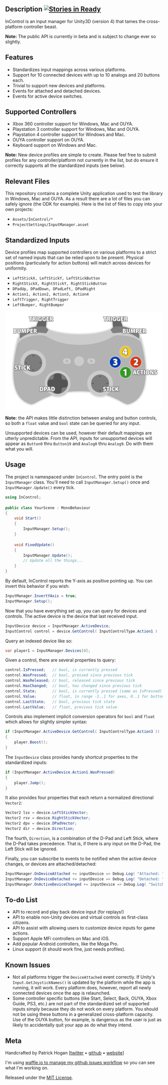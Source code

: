## Description  [![Stories in Ready](https://badge.waffle.io/pbhogan/InControl.png)](http://waffle.io/pbhogan/InControl)

InControl is an input manager for Unity3D (version 4) that tames the cross-platform controller beast.

**Note:** The public API is currently in beta and is subject to change ever so slightly.

## Features

* Standardizes input mappings across various platforms.
* Support for 10 connected devices with up to 10 analogs and 20 buttons each.
* Trivial to support new devices and platforms.
* Events for attached and detached devices.
* Events for active device switches.

## Supported Controllers

* Xbox 360 controller support for Windows, Mac and OUYA.
* Playstation 3 controller support for Windows, Mac and OUYA.
* Playstation 4 controller support for Windows and Mac.
* OUYA controller support on OUYA.
* Keyboard support on Windows and Mac.

**Note:** New device profiles are simple to create. Please feel free to submit profiles for any controller/platform not currently in the list, but do ensure it correctly supports all the standardized inputs (see below).

## Relevant Files

This repository contains a complete Unity application used to test the library in Windows, Mac and OUYA. As a result there are a lot of files you can safely ignore (the ODK for example). Here is the list of files to copy into your own projects:

* `Assets/InControl/*`
* `ProjectSettings/InputManager.asset`

## Standardized Inputs

Device profiles map supported controllers on various platforms to a strict set of named inputs that can be relied upon to be present. Physical positions (particularly for action buttons) will match across devices for uniformity.

* `LeftStickX, LeftStickY, LeftStickButton`
* `RightStickX, RightStickY, RightStickButton`
* `DPadUp, DPadDown, DPadLeft, DPadRight`
* `Action1, Action2, Action3, Action4`
* `LeftTrigger, RightTrigger`
* `LeftBumper, RightBumper`

![Illustration: Standardized Inputs](Images/Controller.png)

**Note:** the API makes little distinction between analog and button controls, so both a `float` value and `bool` state can be queried for any input.

Unsupported devices can be used, however their default mappings are utterly unpredictable. From the API, inputs for unsupported devices will appear as `Button0` thru `Button19` and `Analog0` thru `Analog9`. Do with them what you will.

## Usage

The project is namespaced under `InControl`. The entry point is the `InputManager` class. You'll need to call `InputManager.Setup()` once and `InputManager.Update()` every tick.

```csharp
using InControl;

public class YourScene : MonoBehaviour
{
	void Start()
	{
		InputManager.Setup();
	}

	void FixedUpdate()
	{
		InputManager.Update();
		// Update all the things...
	}
}
```

By default, InControl reports the Y-axis as positive pointing up. You can invert this behavior if you wish:

```csharp
InputManager.InvertYAxis = true;
InputManager.Setup();
```

Now that you have everything set up, you can query for devices and controls. The active device is the device that last received input.

```csharp
InputDevice device = InputManager.ActiveDevice;
InputControl control = device.GetControl( InputControlType.Action1 )
```

Query an indexed device like so:

```csharp
var player1 = InputManager.Devices[0];
```

Given a control, there are several properties to query:

```csharp
control.IsPressed;   // bool, is currently pressed
control.WasPressed;  // bool, pressed since previous tick
control.WasReleased; // bool, released since previous tick
control.HasChanged;  // bool, has changed since previous tick
control.State;       // bool, is currently pressed (same as IsPressed)
control.Value;       // float, in range -1..1 for axes, 0..1 for buttons / triggers
control.LastState;   // bool, previous tick state
control.LastValue;   // float, previous tick value
```

Controls also implement implicit conversion operators for `bool` and `float` which allows for slightly simpler syntax:

```csharp
if (InputManager.ActiveDevice.GetControl( InputControlType.Action3 ))
{
	player.Boost();
}
```

The `InputDevice` class provides handy shortcut properties to the standardized inputs:

```csharp
if (InputManager.ActiveDevice.Action1.WasPressed)
{
	player.Jump();
}
```

It also provides four properties that each return a normalized directional `Vector2`:

```csharp
Vector2 lsv = device.LeftStickVector;
Vector2 rsv = device.RightStickVector;
Vector2 dpv = device.DPadVector;
Vector2 dir = device.Direction;
```

The fourth, `Direction`, is a combination of the D-Pad and Left Stick, where the D-Pad takes precedence. That is, if there is any input on the D-Pad, the Left Stick will be ignored.

Finally, you can subscribe to events to be notified when the active device changes, or devices are attached/detached:

```csharp
InputManager.OnDeviceAttached += inputDevice => Debug.Log( "Attached: " + inputDevice.Name );
InputManager.OnDeviceDetached += inputDevice => Debug.Log( "Detached: " + inputDevice.Name );
InputManager.OnActiveDeviceChanged += inputDevice => Debug.Log( "Switched: " + inputDevice.Name );
```

## To-do List

* API to record and play back device input (for replays!)
* API to enable non-Unity devices and virtual controls as first-class citizens.
* API to assist with allowing users to customize device inputs for game actions.
* Support Apple MFi controllers on Mac and iOS.
* Add popular Android controllers, like the Moga Pro.
* Linux support (it should work fine, just needs profiles).

## Known Issues

* Not all platforms trigger the `DeviceAttached` event correctly. If Unity's `Input.GetJoystickNames()` is updated by the platform while the app is running, it will work. Every platform does, however, report all newly connected devices once the app is relaunched.
* Some controller specific buttons (like Start, Select, Back, OUYA, Xbox Guide, PS3, etc.) are not part of the standardized set of supported inputs simply because they do not work on every platform. You should not be using these buttons in a generalized cross-platform capacity. Use of the OUYA button, for example, is dangerous as the user is just as likely to accidentally quit your app as do what they intend.

## Meta

Handcrafted by Patrick Hogan [[twitter](http://twitter.com/pbhogan) &bull; [github](http://github.com/pbhogan) &bull; [website](http://www.gallantgames.com)]

I'm using [waffle.io to manage my github issues workflow](http://waffle.io/pbhogan/InControl) so you can see what I'm working on.

Released under the [MIT License](http://www.opensource.org/licenses/mit-license.php).
